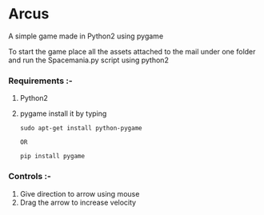 # Arcus
A simple game made in Python2 using pygame

To start the game place all the assets attached to the mail under one folder and run the Spacemania.py script using python2


### Requirements :-
1. Python2
2. pygame 
      install it by typing

      `sudo apt-get install python-pygame`

       OR

      `pip install pygame`
  

### Controls :-

1. Give direction to arrow using mouse
2. Drag the arrow to increase velocity

